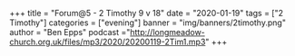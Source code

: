+++
title = "Forum@5 - 2 Timothy 9 v 18"
date = "2020-01-19"
tags = ["2 Timothy"]
categories = ["evening"]
banner = "img/banners/2timothy.png"
author = "Ben Epps"
podcast ="http://longmeadow-church.org.uk/files/mp3/2020/20200119-2Tim1.mp3"
+++
